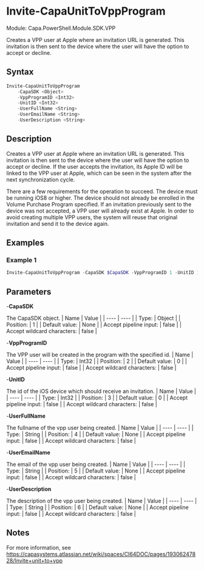 # Invite-CapaUnitToVppProgram
Module: Capa.PowerShell.Module.SDK.VPP

Creates a VPP user at Apple where an invitation URL is generated. This invitation is then sent to the device where the user will have the option to accept or decline.

## Syntax

```powershell
Invite-CapaUnitToVppProgram
	-CapaSDK <Object>
	-VppProgramID <Int32>
	-UnitID <Int32>
	-UserFullName <String>
	-UserEmailName <String>
	-UserDescription <String>
```

## Description

Creates a VPP user at Apple where an invitation URL is generated. This invitation is then sent to the device where the user will have the option to accept or decline.
If the user accepts the invitation, its Apple ID will be linked to the VPP user at Apple, which can be seen in the system after the next synchronization cycle.

There are a few requirements for the operation to succeed.
	The device must be running iOS8 or higher.
	The device should not already be enrolled in the Volume Purchase Program specified.
	If an invitation previously sent to the device was not accepted, a VPP user will already exist at Apple. In order to avoid creating multiple VPP users, the system will reuse that original invitation and send it to the device again.

## Examples

### Example 1
```powershell
Invite-CapaUnitToVppProgram -CapaSDK $CapaSDK -VppProgramID 1 -UnitID 1 -UserFullName 'Test User' -UserEmailName 'Test@test.com' -UserDescription 'Test User'
```
    

## Parameters

-**CapaSDK**

The CapaSDK object.
| Name | Value |
| ---- | ---- |
| Type: | Object |
| Position: | 1 | 
| Default value: | None | 
| Accept pipeline input: | false | 
| Accept wildcard characters: | false | 

-**VppProgramID**

The VPP user will be created in the program with the specified id.
| Name | Value |
| ---- | ---- |
| Type: | Int32 |
| Position: | 2 | 
| Default value: | 0 | 
| Accept pipeline input: | false | 
| Accept wildcard characters: | false | 

-**UnitID**

The id of the iOS device which should receive an invitation.
| Name | Value |
| ---- | ---- |
| Type: | Int32 |
| Position: | 3 | 
| Default value: | 0 | 
| Accept pipeline input: | false | 
| Accept wildcard characters: | false | 

-**UserFullName**

The fullname of the vpp user being created.
| Name | Value |
| ---- | ---- |
| Type: | String |
| Position: | 4 | 
| Default value: | None | 
| Accept pipeline input: | false | 
| Accept wildcard characters: | false | 

-**UserEmailName**

The email of the vpp user being created.
| Name | Value |
| ---- | ---- |
| Type: | String |
| Position: | 5 | 
| Default value: | None | 
| Accept pipeline input: | false | 
| Accept wildcard characters: | false | 

-**UserDescription**

The description of the vpp user being created.
| Name | Value |
| ---- | ---- |
| Type: | String |
| Position: | 6 | 
| Default value: | None | 
| Accept pipeline input: | false | 
| Accept wildcard characters: | false | 


## Notes

For more information, see https://capasystems.atlassian.net/wiki/spaces/CI64DOC/pages/19306247828/Invite+unit+to+vpp
